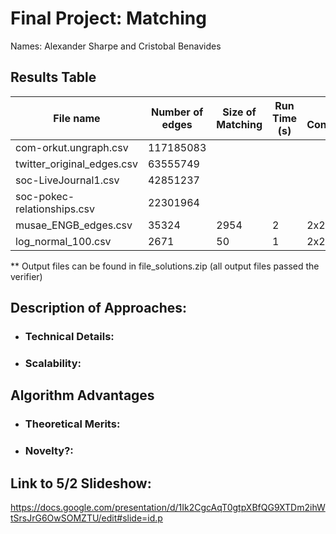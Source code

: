 # Final Project: Matching

Names: Alexander Sharpe and Cristobal Benavides

## Results Table

|           File name           |        Number of edges       | Size of Matching | Run Time (s)| Core Configuration | Algorithm
| ------------------------------| ---------------------------- | --- | ----| ---| --- |
| com-orkut.ungraph.csv         | 117185083                    | | | |  |
| twitter_original_edges.csv    | 63555749                     | | | | |
| soc-LiveJournal1.csv          | 42851237                     | | | | |
| soc-pokec-relationships.csv   | 22301964                     | | | | |
| musae_ENGB_edges.csv          | 35324                        | 2954 | 2 | 2x2 | GreedyMaxMatch |
| log_normal_100.csv            | 2671                         | 50 | 1 | 2x2 | GreedyMaxMatch|

** Output files can be found in file_solutions.zip (all output files passed the verifier) 
  
## Description of Approaches: 

- ### Technical Details:
- ### Scalability:

## Algorithm Advantages

- ### Theoretical Merits:
- ### Novelty?:

## Link to 5/2 Slideshow: 

https://docs.google.com/presentation/d/1Ik2CgcAqT0gtpXBfQG9XTDm2ihWtSrsJrG6OwSOMZTU/edit#slide=id.p

